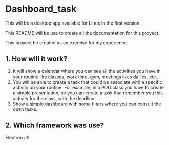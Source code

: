 # Dashboard_task
This will be a desktop app available for Linux in the first version.

This README will be use to create all the documentation for this proyect.

This proyect be created as an exercise for my experience.

## 1. How will it work?
1. It will show a calendar where you can see all the activities you have in your routine like classes, work time, gym, meetings likes dailies, etc...
2. You will be able to create a task that could be associate with a specific activity on your routine. For example, in a POO class you have to create a simple presentation, so you can create a task that remember you this activity for the class, with the deadline.
3. Show a simple dashboard with some filters where you can consult the open tasks.

## 2. Which framework was use?
Electron  JS